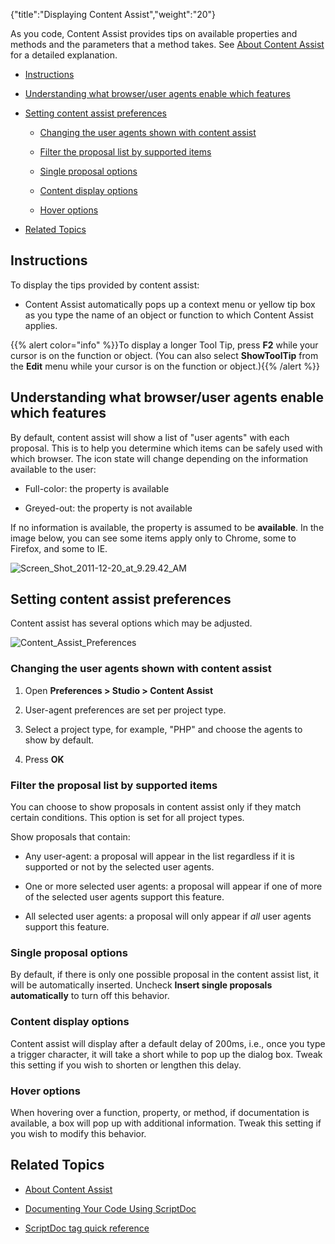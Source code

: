 {"title":"Displaying Content Assist","weight":"20"}

As you code, Content Assist provides tips on available properties and methods and the parameters that a method takes. See [About Content Assist](/docs/appc/Axway_Appcelerator_Studio/Axway_Appcelerator_Studio_Guide/Basic_Concepts/Content_Assist/About_Content_Assist/) for a detailed explanation.

* [Instructions](#instructions)

* [Understanding what browser/user agents enable which features](#understanding-what-browser/user-agents-enable-which-features)

* [Setting content assist preferences](#setting-content-assist-preferences)

    * [Changing the user agents shown with content assist](#changing-the-user-agents-shown-with-content-assist)

    * [Filter the proposal list by supported items](#filter-the-proposal-list-by-supported-items)

    * [Single proposal options](#single-proposal-options)

    * [Content display options](#content-display-options)

    * [Hover options](#hover-options)

* [Related Topics](#related-topics)

## Instructions

To display the tips provided by content assist:

* Content Assist automatically pops up a context menu or yellow tip box as you type the name of an object or function to which Content Assist applies.

{{% alert color="info" %}}To display a longer Tool Tip, press **F2** while your cursor is on the function or object. (You can also select **ShowToolTip** from the **Edit** menu while your cursor is on the function or object.){{% /alert %}}

## Understanding what browser/user agents enable which features

By default, content assist will show a list of "user agents" with each proposal. This is to help you determine which items can be safely used with which browser. The icon state will change depending on the information available to the user:

* Full-color: the property is available

* Greyed-out: the property is not available

If no information is available, the property is assumed to be **available**. In the image below, you can see some items apply only to Chrome, some to Firefox, and some to IE.

![Screen_Shot_2011-12-20_at_9.29.42_AM](/Images/appc/download/attachments/30083298/Screen_Shot_2011-12-20_at_9.29.42_AM.png)

## Setting content assist preferences

Content assist has several options which may be adjusted.

![Content_Assist_Preferences](/Images/appc/download/attachments/30083298/Content_Assist_Preferences.png)

### Changing the user agents shown with content assist

1. Open **Preferences > Studio > Content Assist**

2. User-agent preferences are set per project type.

3. Select a project type, for example, "PHP" and choose the agents to show by default.

4. Press **OK**

### Filter the proposal list by supported items

You can choose to show proposals in content assist only if they match certain conditions. This option is set for all project types.

Show proposals that contain:

* Any user-agent: a proposal will appear in the list regardless if it is supported or not by the selected user agents.

* One or more selected user agents: a proposal will appear if one of more of the selected user agents support this feature.

* All selected user agents: a proposal will only appear if _all_ user agents support this feature.

### Single proposal options

By default, if there is only one possible proposal in the content assist list, it will be automatically inserted. Uncheck **Insert single proposals automatically** to turn off this behavior.

### Content display options

Content assist will display after a default delay of 200ms, i.e., once you type a trigger character, it will take a short while to pop up the dialog box. Tweak this setting if you wish to shorten or lengthen this delay.

### Hover options

When hovering over a function, property, or method, if documentation is available, a box will pop up with additional information. Tweak this setting if you wish to modify this behavior.

## Related Topics

* [About Content Assist](/docs/appc/Axway_Appcelerator_Studio/Axway_Appcelerator_Studio_Guide/Basic_Concepts/Content_Assist/About_Content_Assist/)

* [Documenting Your Code Using ScriptDoc](/docs/appc/Axway_Appcelerator_Studio/Axway_Appcelerator_Studio_Guide/Web_Development/JavaScript_Development/Documenting_Code/Documenting_Your_Code_Using_ScriptDoc/)

* [ScriptDoc tag quick reference](/docs/appc/Axway_Appcelerator_Studio/Axway_Appcelerator_Studio_Guide/Web_Development/JavaScript_Development/ScriptDoc_tag_quick_reference/)
